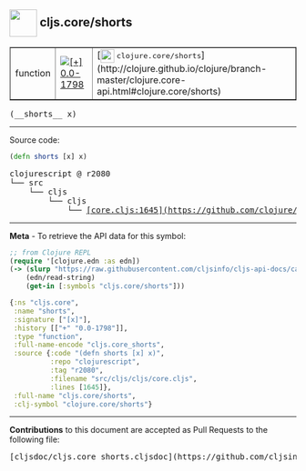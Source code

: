 ## <img width="48px" valign="middle" src="http://i.imgur.com/Hi20huC.png"> cljs.core/shorts

 <table border="1">
<tr>

<td>function</td>
<td><a href="https://github.com/cljsinfo/cljs-api-docs/tree/0.0-1798"><img valign="middle" alt="[+] 0.0-1798" src="https://img.shields.io/badge/+-0.0--1798-lightgrey.svg"></a> </td>
<td>
[<img height="24px" valign="middle" src="http://i.imgur.com/1GjPKvB.png"> <samp>clojure.core/shorts</samp>](http://clojure.github.io/clojure/branch-master/clojure.core-api.html#clojure.core/shorts)
</td>
</tr>
</table>

 <samp>
(__shorts__ x)<br>
</samp>

---





Source code:

```clj
(defn shorts [x] x)
```

 <pre>
clojurescript @ r2080
└── src
    └── cljs
        └── cljs
            └── <ins>[core.cljs:1645](https://github.com/clojure/clojurescript/blob/r2080/src/cljs/cljs/core.cljs#L1645)</ins>
</pre>


---

__Meta__ - To retrieve the API data for this symbol:

```clj
;; from Clojure REPL
(require '[clojure.edn :as edn])
(-> (slurp "https://raw.githubusercontent.com/cljsinfo/cljs-api-docs/catalog/cljs-api.edn")
    (edn/read-string)
    (get-in [:symbols "cljs.core/shorts"]))
```

```clj
{:ns "cljs.core",
 :name "shorts",
 :signature ["[x]"],
 :history [["+" "0.0-1798"]],
 :type "function",
 :full-name-encode "cljs.core_shorts",
 :source {:code "(defn shorts [x] x)",
          :repo "clojurescript",
          :tag "r2080",
          :filename "src/cljs/cljs/core.cljs",
          :lines [1645]},
 :full-name "cljs.core/shorts",
 :clj-symbol "clojure.core/shorts"}

```

---

__Contributions__ to this document are accepted as Pull Requests to the following file:

 <pre>
[cljsdoc/cljs.core_shorts.cljsdoc](https://github.com/cljsinfo/cljs-api-docs/blob/master/cljsdoc/cljs.core_shorts.cljsdoc)
</pre>

